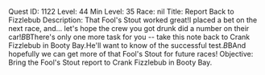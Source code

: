 Quest ID: 1122
Level: 44
Min Level: 35
Race: nil
Title: Report Back to Fizzlebub
Description: That Fool's Stout worked great!I placed a bet on the next race, and... let's hope the crew you got drunk did a number on their car!$B$BThere's only one more task for you -- take this note back to Crank Fizzlebub in Booty Bay.He'll want to know of the successful test.$B$BAnd hopefully we can get more of that Fool's Stout for future races!
Objective: Bring the Fool's Stout report to Crank Fizzlebub in Booty Bay.

